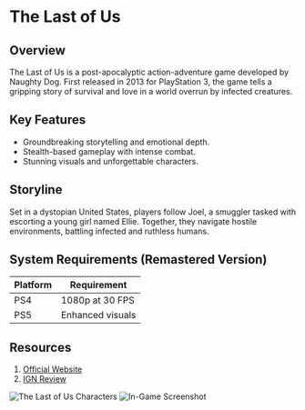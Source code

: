 # The Last of Us

## Overview
The Last of Us is a post-apocalyptic action-adventure game developed by Naughty Dog. First released in 2013 for PlayStation 3, the game tells a gripping story of survival and love in a world overrun by infected creatures.

## Key Features
- Groundbreaking storytelling and emotional depth.
- Stealth-based gameplay with intense combat.
- Stunning visuals and unforgettable characters.

## Storyline
Set in a dystopian United States, players follow Joel, a smuggler tasked with escorting a young girl named Ellie. Together, they navigate hostile environments, battling infected and ruthless humans.

## System Requirements (Remastered Version)
| Platform        | Requirement         |
|-----------------|---------------------|
| PS4            | 1080p at 30 FPS    |
| PS5            | Enhanced visuals   |

## Resources
1. [Official Website](https://thelastofus.playstation.com)
2. [IGN Review](https://www.ign.com/articles/2013/06/05/the-last-of-us-review)

![The Last of Us Characters](https://images.hdqwalls.com/wallpapers/the-last-of-us-joel-eliie-4k.jpg)
![In-Game Screenshot](https://th.bing.com/th/id/R.5cc5f4d2f58c670427b2b5a1fbf871c8?rik=SLwU9zka%2bHL4HA&riu=http%3a%2f%2fwww.justpushstart.com%2fwp-content%2fuploads%2f2013%2f06%2fThe-Last-of-Us-01.jpg&ehk=Adn83pdHMM7lmrudBmh3FZ799ua6FVtDLzRCqM4Noc4%3d&risl=&pid=ImgRaw&r=0)

